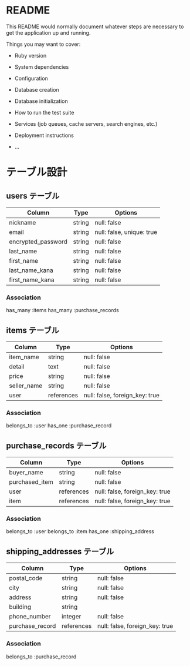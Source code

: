 # README

This README would normally document whatever steps are necessary to get the
application up and running.

Things you may want to cover:

- Ruby version

- System dependencies

- Configuration

- Database creation

- Database initialization

- How to run the test suite

- Services (job queues, cache servers, search engines, etc.)

- Deployment instructions

- ...

# テーブル設計

## users テーブル

| Column             | Type   | Options                   |
| ------------------ | ------ | ------------------------- |
| nickname           | string | null: false               |
| email              | string | null: false, unique: true |
| encrypted_password | string | null: false               |
| last_name          | string | null: false               |
| first_name         | string | null: false               |
| last_name_kana     | string | null: false               |
| first_name_kana    | string | null: false               |

### Association

has_many :items
has_many :purchase_records

## items テーブル

| Column      | Type       | Options                        |
| ----------- | ---------- | ------------------------------ |
| item_name   | string     | null: false                    |
| detail      | text       | null: false                    |
| price       | string     | null: false                    |
| seller_name | string     | null: false                    |
| user        | references | null: false, foreign_key: true |

### Association

belongs_to :user
has_one :purchase_record

## purchase_records テーブル

| Column         | Type       | Options                        |
| -------------- | ---------- | ------------------------------ |
| buyer_name     | string     | null: false                    |
| purchased_item | string     | null: false                    |
| user           | references | null: false, foreign_key: true |
| item           | references | null: false, foreign_key: true |

### Association

belongs_to :user
belongs_to :item
has_one :shipping_address

## shipping_addresses テーブル

| Column          | Type       | Options                        |
| --------------- | ---------- | ------------------------------ |
| postal_code     | string     | null: false                    |
| city            | string     | null: false                    |
| address         | string     | null: false                    |
| building        | string     |                                |
| phone_number    | integer    | null: false                    |
| purchase_record | references | null: false, foreign_key: true |

### Association

belongs_to :purchase_record
